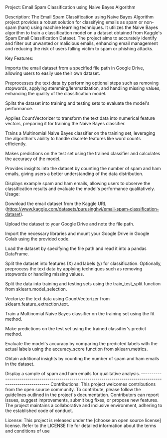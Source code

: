Project: Email Spam Classification using Naive Bayes Algorithm

Description:
The Email Spam Classification using Naive Bayes Algorithm  project provides a robust solution for classifying emails as spam or non-spam (ham) using machine learning techniques. It utilizes the Naive Bayes algorithm to train a classification model on a dataset obtained from Kaggle's Spam Email Classification Dataset. The project aims to accurately identify and filter out unwanted or malicious emails, enhancing email management and reducing the risk of users falling victim to spam or phishing attacks.

Key Features:

Imports the email dataset from a specified file path in Google Drive, allowing users to easily use their own dataset.

Preprocesses the text data by performing optional steps such as removing stopwords, applying stemming/lemmatization, and handling missing values, enhancing the quality of the classification model.

Splits the dataset into training and testing sets to evaluate the model's performance.

Applies CountVectorizer to transform the text data into numerical feature vectors, preparing it for training the Naive Bayes classifier.

Trains a Multinomial Naive Bayes classifier on the training set, leveraging the algorithm's ability to handle discrete features like word counts efficiently.

Makes predictions on the test set using the trained classifier and calculates the accuracy of the model.

Provides insights into the dataset by counting the number of spam and ham emails, giving users a better understanding of the data distribution.

Displays example spam and ham emails, allowing users to observe the classification results and evaluate the model's performance qualitatively.
Usage:

Download the email dataset from the Kaggle URL (https://www.kaggle.com/datasets/purusinghvi/email-spam-classification-dataset).

Upload the dataset to your Google Drive and note the file path.

Import the necessary libraries and mount your Google Drive in Google Colab using the provided code.

Load the dataset by specifying the file path and read it into a pandas DataFrame.

Split the dataset into features (X) and labels (y) for classification.
Optionally, preprocess the text data by applying techniques such as removing stopwords or handling missing values.

Split the data into training and testing sets using the train_test_split function from sklearn.model_selection.

Vectorize the text data using CountVectorizer from sklearn.feature_extraction.text.

Train a Multinomial Naive Bayes classifier on the training set using the fit method.

Make predictions on the test set using the trained classifier's predict method.

Evaluate the model's accuracy by comparing the predicted labels with the actual labels using the accuracy_score function from sklearn.metrics.

Obtain additional insights by counting the number of spam and ham emails in the dataset.

Display a sample of spam and ham emails for qualitative analysis.
—------------------------------------------------------------------------------------------------------------
Contributions:
This project welcomes contributions from the open source community. To contribute, please follow the guidelines outlined in the project's documentation. Contributors can report issues, suggest improvements, submit bug fixes, or propose new features. The project maintains a collaborative and inclusive environment, adhering to the established code of conduct.

License:
This project is released under the [choose an open source license] license. Refer to the LICENSE file for detailed information about the terms and conditions of use

